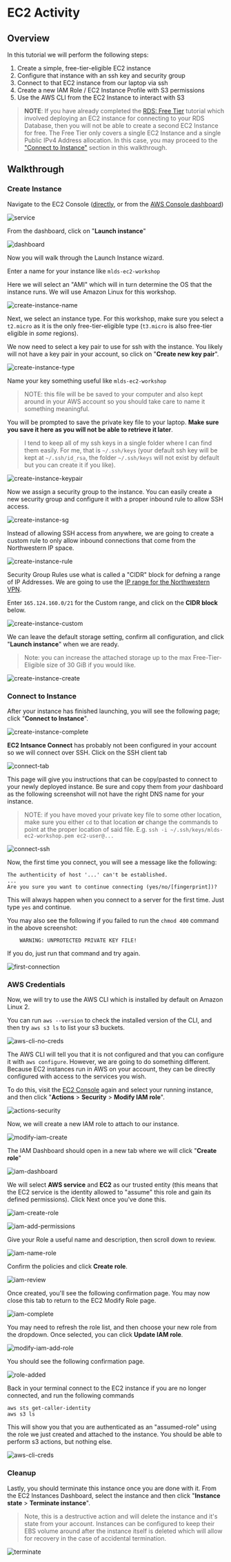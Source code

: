 # EC2 Activity

## Overview

In this tutorial we will perform the following steps:

1. Create a simple, free-tier-eligible EC2 instance
2. Configure that instance with an ssh key and security group
3. Connect to that EC2 instance from our laptop via ssh
4. Create a new IAM Role / EC2 Instance Profile with S3 permissions
5. Use the AWS CLI from the EC2 Instance to interact with S3

> **NOTE**: If you have already completed the [RDS: Free Tier](../RDS/free-tier.md) tutorial which involved deploying an EC2 instance for connecting to your RDS Database, then you will not be able to create a second EC2 Instance for free. The Free Tier only covers a single EC2 Instance and a single Public IPv4 Address allocation. In this case, you may proceed to the ["Connect to Instance"](#connect-to-instance) section in this walkthrough.

## Walkthrough

### Create Instance

Navigate to the EC2 Console ([directly](https://us-east-2.console.aws.amazon.com/ec2/home), or from the [AWS Console dashboard](https://us-east-2.console.aws.amazon.com/console/home))

![service](images/ec2-00-service.png)

From the dashboard, click on "**Launch instance**"

![dashboard](images/ec2-01-dashboard.png)

Now you will walk through the Launch Instance wizard.

Enter a name for your instance like `mlds-ec2-workshop`

Here we will select an "AMI" which will in turn determine the OS that the instance runs. We will use Amazon Linux for this workshop.

![create-instance-name](images/ec2-02-create-instance-name.png)

Next, we select an instance type. For this workshop, make sure you select a `t2.micro` as it is the only free-tier-eligible type (`t3.micro` is also free-tier eligible in _some_ regions).

We now need to select a key pair to use for ssh with the instance. You likely will not have a key pair in your account, so click on "**Create new key pair**".

![create-instance-type](images/ec2-04-create-instance-type.png)

Name your key something useful like `mlds-ec2-workshop`

> NOTE: this file will be be saved to your computer and also kept around in your AWS account so you should take care to name it something meaningful.

You will be prompted to save the private key file to your laptop. **Make sure you save it here as you will not be able to retrieve it later**.

> I tend to keep all of my ssh keys in a single folder where I can find them easily. For me, that is `~/.ssh/keys` (your default ssh key will be kept at `~/.ssh/id_rsa`, the folder `~/.ssh/keys` will not exist by default but you can create it if you like).

![create-instance-keypair](images/ec2-05-create-instance-keypair.png)

Now we assign a security group to the instance. You can easily create a new security group and configure it with a proper inbound rule to allow SSH access.

![create-instance-sg](images/ec2-06-create-instance-sg.png)

Instead of allowing SSH access from anywhere, we are going to create a custom rule to only allow inbound connections that come from the Northwestern IP space.

![create-instance-rule](images/ec2-07-create-instance-rule.png)

Security Group Rules use what is called a "CIDR" block for defning a range of IP Addresses. We are going to use the [IP range for the Northwestern VPN](https://services.northwestern.edu/TDClient/30/Portal/KB/ArticleDet?ID=1920).

Enter `165.124.160.0/21` for the Custom range, and click on the **CIDR block** below.

![create-instance-custom](images/ec2-08-create-instance-custom.png)

We can leave the default storage setting, confirm all configuration, and click "**Launch instance**" when we are ready.

> Note: you can increase the attached storage up to the max Free-Tier-Eligible size of 30 GiB if you would like.

![create-instance-create](images/ec2-09-create-instance-create.png)

### Connect to Instance

After your instance has finished launching, you will see the following page; click "**Connect to Instance**".

![create-instance-complete](images/ec2-10-create-instance-complete.png)

**EC2 Intsance Connect** has probably not been configured in your account so we will connect over SSH. Click on the SSH client tab

![connect-tab](images/ec2-11-connect-tab.png)

This page will give you instructions that can be copy/pasted to connect to your newly deployed instance. Be sure and copy them from *your* dashboard as the following screenshot will not have the right DNS name for your instance.

> NOTE: if you have moved your private key file to some other location, make sure you either `cd` to that location **or** change the commands to point at the proper location of said file.
> E.g. `ssh -i ~/.ssh/keys/mlds-ec2-workshop.pem ec2-user@...`

![connect-ssh](images/ec2-12-connect-ssh.png)

Now, the first time you connect, you will see a message like the following:

```log
The authenticity of host '...' can't be established.
...
Are you sure you want to continue connecting (yes/no/[fingerprint])?
```

This  will always happen when you connect to a server for the first time. Just type `yes` and continue.

You may also see the following if you failed to run the `chmod 400` command in the above screenshot:

```
	WARNING: UNPROTECTED PRIVATE KEY FILE!
```

If you do, just run that command and try again.

![first-connection](images/ec2-13-first-connection.png)

### AWS Credentials

Now, we will try to use the AWS CLI which is installed by default on Amazon Linux 2.

You can run `aws --version` to check the installed version of the CLI, and then try `aws s3 ls` to list your s3 buckets.

![aws-cli-no-creds](images/ec2-14-aws-cli-no-creds.png)

The AWS CLI will tell you that it is not configured and that you can configure it with `aws configure`. However, we are going to do something different. Because EC2 instances run in AWS on your account, they can be directly configured with access to the services you wish.

To do this, visit the [EC2 Console](https://us-east-2.console.aws.amazon.com/ec2/home?region=us-east-2#Instances:instanceState=running) again and select your running instance, and then click "**Actions** > **Security** > **Modify IAM role**".

![actions-security](images/ec2-15-actions-security.png)

Now, we will create a new IAM role to attach to our instance.

![modify-iam-create](images/ec2-16-modify-iam-create.png)

The IAM Dashboard should open in a new tab where we will click "**Create role**"

![iam-dashboard](images/ec2-17-iam-dashboard.png)

We will select **AWS service** and **EC2** as our trusted entity (this means that the EC2 service is the identity allowed to "assume" this role and gain its defined permissions). Click Next once you've done this.

![iam-create-role](images/ec2-18-iam-create-role.png)

![iam-add-permissions](images/ec2-19-iam-add-permissions.png)

Give your Role a useful name and description, then scroll down to review.

![iam-name-role](images/ec2-20-iam-name-role.png)

Confirm the policies and click **Create role**.

![iam-review](images/ec2-21-iam-review.png)

Once created, you'll see the following confirmation page. You may now close this tab to return to the EC2 Modify Role page.

![iam-complete](images/ec2-22-iam-complete.png)

You may need to refresh the role list, and then choose your new role from the dropdown. Once selected, you can click **Update IAM role**.

![modify-iam-add-role](images/ec2-23-modify-iam-add-role.png)

You should see the following confirmation page.

![role-added](images/ec2-24-role-added.png)

Back in your terminal connect to the EC2 instance if you are no longer connected, and run the following commands

```shell
aws sts get-caller-identity
aws s3 ls
```

This will show you that you are authenticated as an "assumed-role" using the role we just created and attached to the instance. You should be able to perform s3 actions, but nothing else.

![aws-cli-creds](images/ec2-25-aws-cli-creds.png)

### Cleanup

Lastly, you should terminate this instance once you are done with it. From the EC2 Instances Dashboard, select the instance and then click "**Instance state** > **Terminate instance**".

> Note, this is a destructive action and will delete the instance and it's state from your account. Instances can be configured to keep their EBS volume around after the instance itself is deleted which will allow for recovery in the case of accidental termination.

![terminate](images/ec2-26-terminate.png)

